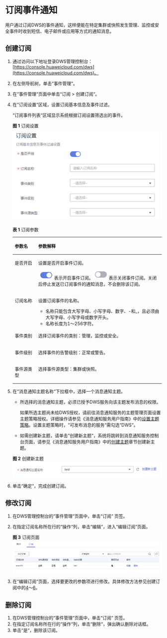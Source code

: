 # 订阅事件通知<a name="dws_01_0101"></a>

用户通过订阅DWS的事件通知，这样便能在特定集群或快照发生管理、监控或安全事件时收到短信、电子邮件或应用等方式的通知消息。

## 创建订阅<a name="section29431612141618"></a>

1.  通过访问以下地址登录DWS管理控制台：[https://console.huaweicloud.com/dws](https://console.huaweicloud.com/dws)。
2.  在左侧导航树，单击“事件管理“。
3.  在“事件管理“页面中单击“订阅 \> 创建订阅“。
4.  <a name="li18772435125416"></a>在“订阅设置“区域，设置订阅基本信息及事件过滤。

    “订阅事件列表“区域显示系统根据订阅设置筛选出的事件。

    **图 1**  订阅设置<a name="fig11704927121119"></a>  
    ![](figures/订阅设置.png "订阅设置")

    **表 1**  订阅参数

    <a name="table197058275115"></a>
    <table><thead align="left"><tr id="row4704172711114"><th class="cellrowborder" valign="top" width="15.7%" id="mcps1.2.3.1.1"><p id="p1270452717114"><a name="p1270452717114"></a><a name="p1270452717114"></a>参数名</p>
    </th>
    <th class="cellrowborder" valign="top" width="84.3%" id="mcps1.2.3.1.2"><p id="p9704132751119"><a name="p9704132751119"></a><a name="p9704132751119"></a>参数解释</p>
    </th>
    </tr>
    </thead>
    <tbody><tr id="row127045270117"><td class="cellrowborder" valign="top" width="15.7%" headers="mcps1.2.3.1.1 "><p id="p970452716119"><a name="p970452716119"></a><a name="p970452716119"></a>是否开启</p>
    </td>
    <td class="cellrowborder" valign="top" width="84.3%" headers="mcps1.2.3.1.2 "><p id="p1370413271118"><a name="p1370413271118"></a><a name="p1370413271118"></a>设置是否开启事件订阅。</p>
    <p id="p2704172741117"><a name="p2704172741117"></a><a name="p2704172741117"></a><a name="image41921041131913"></a><a name="image41921041131913"></a><span><img id="image41921041131913" src="figures/dws_icon_on.png"></span>表示开启事件订阅。<a name="image15568123618212"></a><a name="image15568123618212"></a><span><img id="image15568123618212" src="figures/dws_icon_off.png"></span>表示关闭事件订阅。关闭后停止发送已订阅事件的通知消息，不会删除该订阅。</p>
    </td>
    </tr>
    <tr id="row137055276114"><td class="cellrowborder" valign="top" width="15.7%" headers="mcps1.2.3.1.1 "><p id="p137043275113"><a name="p137043275113"></a><a name="p137043275113"></a>订阅名称</p>
    </td>
    <td class="cellrowborder" valign="top" width="84.3%" headers="mcps1.2.3.1.2 "><p id="p1370582710116"><a name="p1370582710116"></a><a name="p1370582710116"></a>设置订阅事件的名称。</p>
    <a name="ul386613493427"></a><a name="ul386613493427"></a><ul id="ul386613493427"><li>名称只能包含大写字母、小写字母、数字、-和_，且必须由大写字母、小写字母或数字开头。</li><li>名称长度为1～256字符。</li></ul>
    </td>
    </tr>
    <tr id="row0705027131110"><td class="cellrowborder" valign="top" width="15.7%" headers="mcps1.2.3.1.1 "><p id="p1770582717118"><a name="p1770582717118"></a><a name="p1770582717118"></a>事件类别</p>
    </td>
    <td class="cellrowborder" valign="top" width="84.3%" headers="mcps1.2.3.1.2 "><p id="p770552761114"><a name="p770552761114"></a><a name="p770552761114"></a>选择订阅事件的类别：管理，监控或安全。</p>
    </td>
    </tr>
    <tr id="row1970515272116"><td class="cellrowborder" valign="top" width="15.7%" headers="mcps1.2.3.1.1 "><p id="p070514275114"><a name="p070514275114"></a><a name="p070514275114"></a>事件级别</p>
    </td>
    <td class="cellrowborder" valign="top" width="84.3%" headers="mcps1.2.3.1.2 "><p id="p10705162771118"><a name="p10705162771118"></a><a name="p10705162771118"></a>选择事件的告警级别：正常或警告。</p>
    </td>
    </tr>
    <tr id="row2705027151112"><td class="cellrowborder" valign="top" width="15.7%" headers="mcps1.2.3.1.1 "><p id="p1370592781112"><a name="p1370592781112"></a><a name="p1370592781112"></a>事件源类型</p>
    </td>
    <td class="cellrowborder" valign="top" width="84.3%" headers="mcps1.2.3.1.2 "><p id="p170572771110"><a name="p170572771110"></a><a name="p170572771110"></a>选择事件源类型：集群或快照。</p>
    </td>
    </tr>
    </tbody>
    </table>

5.  在“消息通知主题名称“下拉框中，选择一个消息通知主题。

    -   所选择的消息通知主题，必须已授予DWS服务向该主题发布消息的权限。

        如果所选主题尚未给DWS授权，请前往消息通知服务的主题管理页面设置主题策略授权。详细操作请参见《消息通知服务用户指南》中的[设置主题策略](https://support.huaweicloud.com/usermanual-smn/zh-cn_topic_0043394891.html)。设置主题策略时，“可发布消息的服务“需勾选“DWS“。

    -   如需创建新主题，请单击“创建新主题“，系统将跳转到消息通知服务控制台页面，请参见《消息通知服务用户指南》中的[创建主题](https://support.huaweicloud.com/usermanual-smn/zh-cn_topic_0043961401.html)章节创建新主题。

    **图 2**  创建新主题<a name="fig1266634671615"></a>  
    ![](figures/创建新主题.png "创建新主题")

6.  <a name="li164751612342"></a>单击“确定“，完成创建订阅。

## 修改订阅<a name="section15897267154"></a>

1.  在DWS管理控制台的“事件管理“页面中，单击“订阅“  页签。
2.  在指定订阅名称所在行的“操作“列，单击“编辑“，进入“编辑订阅“页面。

    **图 3**  订阅页面<a name="fig9402173020498"></a>  
    ![](figures/订阅页面.png "订阅页面")

3.  在“编辑订阅“页面，选择要更改的参数项进行修改。具体修改方法参见创建订阅中的[4](#li18772435125416)～[6](#li164751612342)。

## 删除订阅<a name="section158093716157"></a>

1.  在DWS管理控制台的“事件管理“页面中，单击“订阅“  页签。
2.  在指定订阅名称所在行的“操作“列，单击“删除“，弹出确认删除对话框。
3.  单击“是“，删除该订阅。

